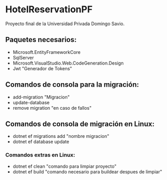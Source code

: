 # HotelReservationPF

Proyecto final de la Universidad Privada Domingo Savio.

## Paquetes necesarios:
- Microsoft.EntityFrameworkCore
- SqlServer
- Microsoft.VisualStudio.Web.CodeGeneration.Design
- Jwt "Generador de Tokens"

## Comandos de consola para la migración:
- add-migration "Migracion"
- update-database
- remove migration "en caso de fallos"

## Comandos de consola de migración en Linux:
- dotnet ef migrations add "nombre migracion"
- dotnet ef database update

### Comandos extras en Linux:
- dotnet ef clean "comando para limpiar proyecto"
- dotnet ef build "comando necesario para buildear despues de limpiar"
        
